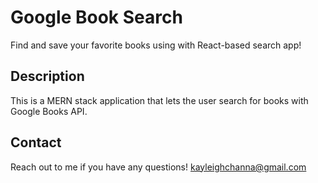 # Google Book Search
Find and save your favorite books using with React-based search app!
## Description
This is a MERN stack application that lets the user search for books with Google Books API. 
## Contact
Reach out to me if you have any questions!
kayleighchanna@gmail.com